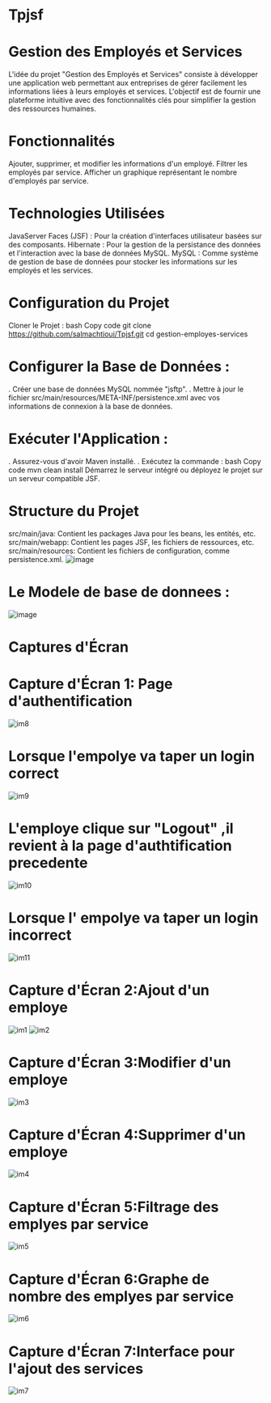 # Tpjsf
# Gestion des Employés et Services
L'idée du projet "Gestion des Employés et Services" consiste à développer une application web permettant aux entreprises de gérer facilement les informations liées à leurs employés et services. L'objectif est de fournir une plateforme intuitive avec des fonctionnalités clés pour simplifier la gestion des ressources humaines.

# Fonctionnalités
Ajouter, supprimer, et modifier les informations d'un employé.
Filtrer les employés par service.
Afficher un graphique représentant le nombre d'employés par service.
# Technologies Utilisées
JavaServer Faces (JSF) : Pour la création d'interfaces utilisateur basées sur des composants.
Hibernate : Pour la gestion de la persistance des données et l'interaction avec la base de données MySQL.
MySQL : Comme système de gestion de base de données pour stocker les informations sur les employés et les services.
# Configuration du Projet
Cloner le Projet :
bash
Copy code
git clone https://github.com/salmachtioui/Tpjsf.git
cd gestion-employes-services
# Configurer la Base de Données :
. Créer une base de données MySQL nommée "jsftp".
. Mettre à jour le fichier src/main/resources/META-INF/persistence.xml avec vos informations de connexion à la base de données.
# Exécuter l'Application :
. Assurez-vous d'avoir Maven installé.
. Exécutez la commande :
bash
Copy code
mvn clean install
Démarrez le serveur intégré ou déployez le projet sur un serveur compatible JSF.
# Structure du Projet
src/main/java: Contient les packages Java pour les beans, les entités, etc.
src/main/webapp: Contient les pages JSF, les fichiers de ressources, etc.
src/main/resources: Contient les fichiers de configuration, comme persistence.xml.
![image](https://github.com/salmachtioui/Tpjsf/assets/147477621/e20650d4-3a6d-4b33-8bfc-d2e4c604d2f4)
#  Le Modele de base de donnees :
![image](https://github.com/salmachtioui/Tpjsf/assets/147477621/435de442-7026-4524-89fb-b656a416a905)

# Captures d'Écran
# Capture d'Écran 1: Page d'authentification 
![im8](https://github.com/salmachtioui/Tpjsf/assets/147477621/3458adef-1263-4441-8e2e-66e885e79c5b)
# Lorsque l'empolye va taper un login correct 
![im9](https://github.com/salmachtioui/Tpjsf/assets/147477621/9996594e-4fcc-453f-a067-af548a541c4f)
# L'employe clique sur "Logout" ,il revient à la page d'authtification precedente
![im10](https://github.com/salmachtioui/Tpjsf/assets/147477621/aa383059-b9d7-452a-9c62-2fa40d22d5cd)
# Lorsque l' empolye va taper un login incorrect 
![im11](https://github.com/salmachtioui/Tpjsf/assets/147477621/f86f6593-1170-4f18-8ab0-39fba078090f)
# Capture d'Écran 2:Ajout d'un employe
![im1](https://github.com/salmachtioui/Tpjsf/assets/147477621/ffd5e4a7-fdbf-4e78-a8b9-336dd39deb84)
![im2](https://github.com/salmachtioui/Tpjsf/assets/147477621/a7ef70f5-bb62-4ad5-a368-09f28837e985)
# Capture d'Écran 3:Modifier d'un employe
![im3](https://github.com/salmachtioui/Tpjsf/assets/147477621/b5ca7cc3-a963-423c-904d-920aed72d87d)
# Capture d'Écran 4:Supprimer d'un employe
![im4](https://github.com/salmachtioui/Tpjsf/assets/147477621/0147a3f9-d7d9-46be-b9e8-047521607182)
# Capture d'Écran 5:Filtrage des emplyes par service
![im5](https://github.com/salmachtioui/Tpjsf/assets/147477621/20f38326-6a5d-4316-b9c6-862a1555025f)
# Capture d'Écran 6:Graphe de nombre des  emplyes par service
![im6](https://github.com/salmachtioui/Tpjsf/assets/147477621/ee8406c2-43b0-4a3b-96f5-8c8872c8b179)
# Capture d'Écran 7:Interface pour l'ajout des services
![im7](https://github.com/salmachtioui/Tpjsf/assets/147477621/40f08316-2c4e-4828-86f5-e85ba49a318f)


